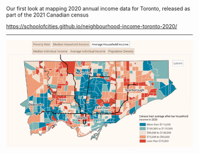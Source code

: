 Our first look at mapping 2020 annual income data for Toronto, released as part of the 2021 Canadian census

https://schoolofcities.github.io/neighbourhood-income-toronto-2020/

----

![img](/img/TopGraphic.png)
